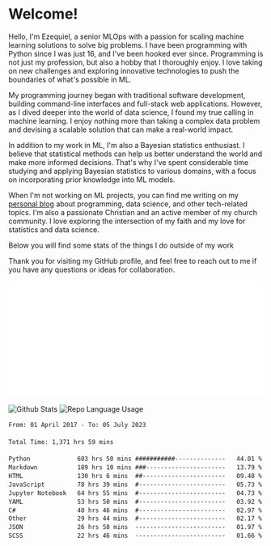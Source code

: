 # Welcome!

Hello, I'm Ezequiel, a senior MLOps with a passion for scaling machine learning solutions to solve big problems. I have been programming with Python since I was just 16, and I've been hooked ever since. Programming is not just my profession, but also a hobby that I thoroughly enjoy. I love taking on new challenges and exploring innovative technologies to push the boundaries of what's possible in ML.

My programming journey began with traditional software development, building command-line interfaces and full-stack web applications. However, as I dived deeper into the world of data science, I found my true calling in machine learning. I enjoy nothing more than taking a complex data problem and devising a scalable solution that can make a real-world impact.

In addition to my work in ML, I'm also a Bayesian statistics enthusiast. I believe that statistical methods can help us better understand the world and make more informed decisions. That's why I've spent considerable time studying and applying Bayesian statistics to various domains, with a focus on incorporating prior knowledge into ML models.

When I'm not working on ML projects, you can find me writing on my [personal blog](https://elc.github.io) about programming, data science, and other tech-related topics. I'm also a passionate Christian and an active member of my church community. I love exploring the intersection of my faith and my love for statistics and data science.

Below you will find some stats of the things I do outside of my work

Thank you for visiting my GitHub profile, and feel free to reach out to me if you have any questions or ideas for collaboration.

![RSS Feed](metrics.plugin.rss.svg)

![Github Stats](https://github-readme-stats.vercel.app/api?username=elc&show_icons=true&theme=gruvbox&border_radius=20&include_all_commits=true&count_private=true&card_width=450) ![Repo Language Usage](https://github-readme-stats.vercel.app/api/top-langs?username=elc&show_icons=true&theme=gruvbox&border_radius=20&include_all_commits=true&count_private=true&layout=compact&langs_count=5&card_width=400)


<!--START_SECTION:waka-->

```txt
From: 01 April 2017 - To: 05 July 2023

Total Time: 1,371 hrs 59 mins

Python             603 hrs 50 mins ###########--------------   44.01 %
Markdown           189 hrs 10 mins ###----------------------   13.79 %
HTML               130 hrs 6 mins  ##-----------------------   09.48 %
JavaScript         78 hrs 39 mins  #------------------------   05.73 %
Jupyter Notebook   64 hrs 55 mins  #------------------------   04.73 %
YAML               53 hrs 50 mins  #------------------------   03.92 %
C#                 40 hrs 46 mins  #------------------------   02.97 %
Other              29 hrs 44 mins  #------------------------   02.17 %
JSON               26 hrs 58 mins  -------------------------   01.97 %
SCSS               22 hrs 46 mins  -------------------------   01.66 %
```

<!--END_SECTION:waka-->
